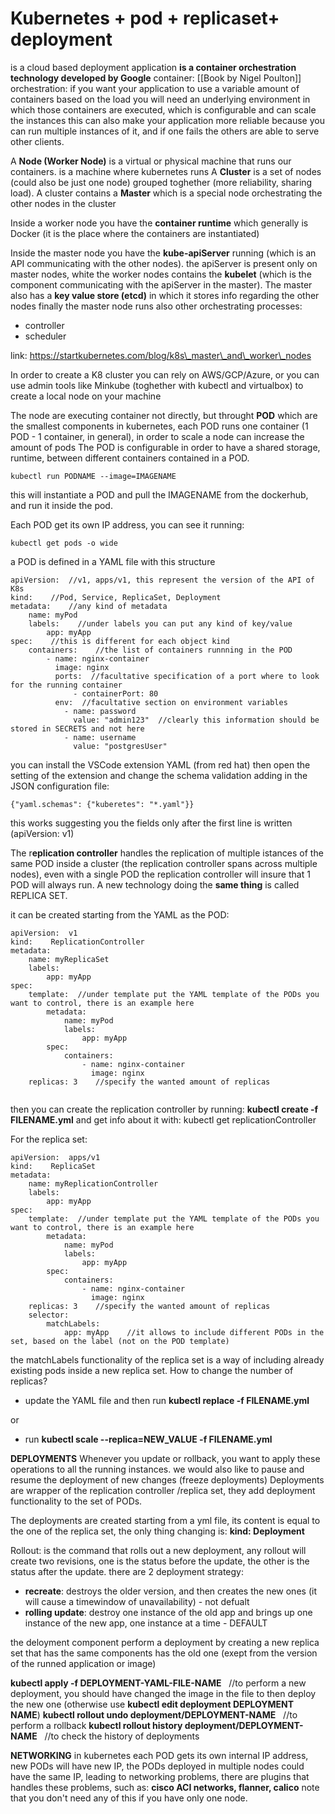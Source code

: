 # Kubernetes + pod + replicaset+ deployment

is a cloud based deployment application
**is a container orchestration technology developed by Google**
container: [[Book by Nigel Poulton]]
orchestration: if you want your application to use a variable amount of containers based on the load you will need an underlying environment in which those containers are executed, which is configurable and can scale the instances
this can also make your application more reliable because you can run multiple instances of it, and if one fails the others are able to serve other clients.

A **Node (Worker Node)** is a virtual or physical machine that runs our containers. is a machine where kubernetes runs
A **Cluster** is a set of nodes (could also be just one node) grouped toghether (more reliability, sharing load).
A cluster contains a **Master** which is a special node orchestrating the other nodes in the cluster

Inside a worker node you have the **container runtime** which generally is Docker (it is the place where the containers are instantiated)

Inside the master node you have the **kube-apiServer** running (which is an API communicating with the other nodes).
the apiServer is present only on master nodes, white the worker nodes contains the **kubelet** (which is the component communicating with the apiServer in the master).
The master also has a **key value store (etcd)** in which it stores info regarding the other nodes
finally the master node runs also other orchestrating processes:

* controller
* scheduler

link: https://startkubernetes.com/blog/k8s\_master\_and\_worker\_nodes

In order to create a K8 cluster you can rely on AWS/GCP/Azure, or you can use admin tools like Minkube (toghether with kubectl and virtualbox) to create a local node on your machine

The node are executing container not directly, but throught **POD** which are the smallest components in kubernetes, each POD runs one container (1 POD - 1 container, in general), in order to scale a node can increase the amount of pods
The POD is configurable in order to have a shared storage, runtime, between different containers contained in a POD.

```
kubectl run PODNAME --image=IMAGENAME
```
this will instantiate a POD and pull the IMAGENAME from the dockerhub, and run it inside the pod.

Each POD get its own IP address, you can see it running:
```
kubectl get pods -o wide
```

a POD is defined in a YAML file with this structure

```
apiVersion:  //v1, apps/v1, this represent the version of the API of K8s
kind:    //Pod, Service, ReplicaSet, Deployment
metadata:    //any kind of metadata
    name: myPod
    labels:    //under labels you can put any kind of key/value
        app: myApp
spec:    //this is different for each object kind
    containers:    //the list of containers runnning in the POD
        - name: nginx-container 
          image: nginx
          ports:  //facultative specification of a port where to look for the running container
              - containerPort: 80
          env:  //facultative section on environment variables
            - name: password
              value: "admin123"  //clearly this information should be stored in SECRETS and not here
            - name: username
              value: "postgresUser"
```
you can install the VSCode extension YAML (from red hat) then open the setting of the extension and change the schema validation adding in the JSON configuration file:
```
{"yaml.schemas": {"kuberetes": "*.yaml"}}
```
this works suggesting you the fields only after the first line is written (apiVersion: v1)

The r**eplication controller** handles the replication of multiple istances of the same POD inside a cluster (the replication controller spans across multiple nodes), even with a single POD the replication controller will insure that 1 POD will always run. A new technology doing the **same thing** is called REPLICA SET.

it can be created starting from the YAML as the POD:
```
apiVersion:  v1
kind:    ReplicationController
metadata:   
    name: myReplicaSet
    labels:   
        app: myApp
spec: 
    template:  //under template put the YAML template of the PODs you want to control, there is an example here   
        metadata: 
            name: myPod
            labels:
                app: myApp
        spec:
            containers: 
                - name: nginx-container   
                  image: nginx   
    replicas: 3    //specify the wanted amount of replicas


```
then you can create the replication controller by running:
**kubectl create -f FILENAME.yml**
and get info about it with: kubectl get replicationController

For the replica set:
```
apiVersion:  apps/v1
kind:    ReplicaSet
metadata:   
    name: myReplicationController
    labels:   
        app: myApp
spec:   
    template:  //under template put the YAML template of the PODs you want to control, there is an example here     
        metadata: 
            name: myPod
            labels: 
                app: myApp
        spec:
            containers: 
                - name: nginx-container   
                  image: nginx   
    replicas: 3    //specify the wanted amount of replicas
    selector:
        matchLabels:
            app: myApp    //it allows to include different PODs in the set, based on the label (not on the POD template)
```
the matchLabels functionality of the replica set is a way of including already existing pods inside a new replica set.
How to change the number of replicas?

* update the YAML file and then run **kubectl replace -f FILENAME.yml**

or

* run **kubectl scale --replica=NEW\_VALUE -f FILENAME.yml**

**DEPLOYMENTS**
Whenever you update or rollback, you want to apply these operations to all the running instances.
we would also like to pause and resume the deployment of new changes (freeze deployments)
Deployments are wrapper of the replication controller /replica set, they add deployment functionality to the set of PODs.

The deployments are created starting from a yml file, its content is equal to the one of the replica set, the only thing changing is: **kind: Deployment**

Rollout: is the command that rolls out a new deployment, any rollout will create two revisions, one is the status before the update, the other is the status after the update.
there are 2 deployment strategy:

* **recreate**: destroys the older version, and then creates the new ones (it will cause a timewindow of unavailability) - not defualt
* **rolling update**: destroy one instance of the old app and brings up one instance of the new app, one instance at a time - DEFAULT

the deloyment component perform a deployment by creating a new replica set that has the same components has the old one (exept from the version of the runned application or image)

**kubectl apply -f DEPLOYMENT-YAML-FILE-NAME**   //to perform a new deployment, you should have changed the image in the file to then deploy the new one (otherwise use **kubectl edit deployment DEPLOYMENT NAME**)
**kubectl rollout undo deployment/DEPLOYMENT-NAME**   //to perform a rollback
**kubectl rollout history deployment/DEPLOYMENT-NAME**   //to check the history of deployments

**NETWORKING**
in kubernetes each POD gets its own internal IP address, new PODs will have new IP, the PODs deployed in multiple nodes could have the same IP, leading to networking problems, there are plugins that handles these problems, such as:
**cisco ACI networks, flanner, calico**
note that you don't need any of this if you have only one node.
